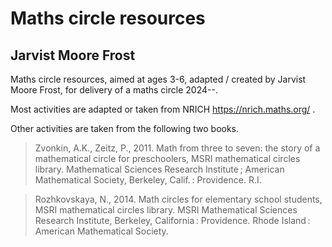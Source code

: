 # Maths circle resources
## Jarvist Moore Frost

Maths circle resources, aimed at ages 3-6, adapted / created by Jarvist Moore Frost, for delivery of a maths circle 2024--. 

Most activities are adapted or taken from NRICH https://nrich.maths.org/ .

Other activities are taken from the following two books. 

> Zvonkin, A.K., Zeitz, P., 2011. Math from three to seven: the story of a mathematical circle for preschoolers, MSRI mathematical circles library. Mathematical Sciences Research Institute ; American Mathematical Society, Berkeley, Calif. : Providence. R.I.

> Rozhkovskaya, N., 2014. Math circles for elementary school students, MSRI mathematical circles library. MSRI Mathematical Sciences Research Institute, Berkeley, California : Providence. Rhode Island : American Mathematical Society.



